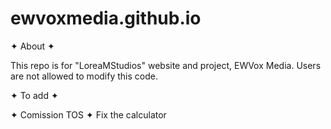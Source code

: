 # ewvoxmedia.github.io

✦ About ✦

This repo is for "LoreaMStudios" website and project, EWVox Media. Users are not allowed to modify this code.

✦ To add ✦

✦ Comission TOS
✦ Fix the calculator
